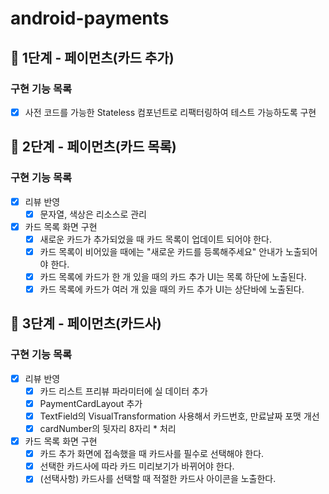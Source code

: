 # android-payments

## 🚀 1단계 - 페이먼츠(카드 추가)

### 구현 기능 목록
- [x] 사전 코드를 가능한 Stateless 컴포넌트로 리팩터링하여 테스트 가능하도록 구현

## 🚀 2단계 - 페이먼츠(카드 목록)

### 구현 기능 목록
- [x] 리뷰 반영
  - [x] 문자열, 색상은 리소스로 관리
- [x] 카드 목록 화면 구현
  - [x] 새로운 카드가 추가되었을 때 카드 목록이 업데이트 되어야 한다.
  - [x] 카드 목록이 비어있을 때에는 "새로운 카드를 등록해주세요" 안내가 노출되어야 한다.
  - [x] 카드 목록에 카드가 한 개 있을 때의 카드 추가 UI는 목록 하단에 노출된다.
  - [x] 카드 목록에 카드가 여러 개 있을 때의 카드 추가 UI는 상단바에 노출된다.

## 🚀 3단계 - 페이먼츠(카드사)

### 구현 기능 목록
- [x] 리뷰 반영
  - [x] 카드 리스트 프리뷰 파라미터에 실 데이터 추가
  - [x] PaymentCardLayout 추가
  - [x] TextField의 VisualTransformation 사용해서 카드번호, 만료날짜 포맷 개선
  - [x] cardNumber의 뒷자리 8자리 * 처리
- [x] 카드 목록 화면 구현
  - [x] 카드 추가 화면에 접속했을 때 카드사를 필수로 선택해야 한다.
  - [x] 선택한 카드사에 따라 카드 미리보기가 바뀌어야 한다.
  - [x] (선택사항) 카드사를 선택할 때 적절한 카드사 아이콘을 노출한다.
